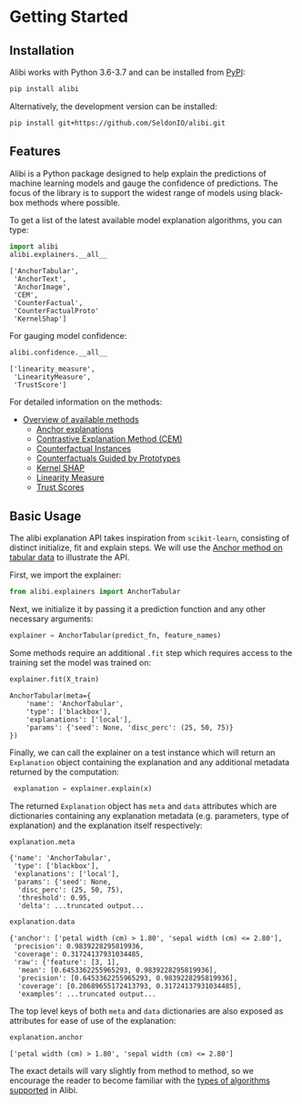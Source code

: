 # Getting Started

## Installation
Alibi works with Python 3.6-3.7 and can be installed from [PyPI](https://pypi.org/project/alibi):
```bash
pip install alibi
```
Alternatively, the development version can be installed:
```bash
pip install git+https://github.com/SeldonIO/alibi.git 
```

## Features
Alibi is a Python package designed to help explain the predictions of machine learning models and gauge
the confidence of predictions. The focus of the library is to support the widest range of models using
black-box methods where possible.

To get a list of the latest available model explanation algorithms, you can type:
```python
import alibi
alibi.explainers.__all__
```
```
['AnchorTabular',
 'AnchorText',
 'AnchorImage',
 'CEM',
 'CounterFactual',
 'CounterFactualProto'
 'KernelShap'] 
```

For gauging model confidence:
```python
alibi.confidence.__all__
```
```
['linearity_measure',
 'LinearityMeasure',
 'TrustScore']
```



For detailed information on the methods:
*  [Overview of available methods](../overview/algorithms.md)
    * [Anchor explanations](../methods/Anchors.ipynb)
    * [Contrastive Explanation Method (CEM)](../methods/CEM.ipynb)
    * [Counterfactual Instances](../methods/CF.ipynb)
    * [Counterfactuals Guided by Prototypes](../methods/CFProto.ipynb)
    * [Kernel SHAP](../methods/KernelSHAP.ipynb)
    * [Linearity Measure](../methods/LinearityMeasure.ipynb)
    * [Trust Scores](../methods/TrustScores.ipynb)

## Basic Usage
The alibi explanation API takes inspiration from `scikit-learn`, consisting of distinct initialize,
fit and explain steps. We will use the [Anchor method on tabular data](../methods/Anchors.ipynb#Tabular-Data)
to illustrate the API.

First, we import the explainer:
```python
from alibi.explainers import AnchorTabular
```
Next, we initialize it by passing it a prediction function and any other necessary arguments:
```python
explainer = AnchorTabular(predict_fn, feature_names)
```
Some methods require an additional `.fit` step which requires access to the training set the model
was trained on:
```python
explainer.fit(X_train)
```
```
AnchorTabular(meta={
    'name': 'AnchorTabular',
    'type': ['blackbox'],
    'explanations': ['local'],
    'params': {'seed': None, 'disc_perc': (25, 50, 75)}
})
```

Finally, we can call the explainer on a test instance which will return an `Explanation` object containing the
explanation and any additional metadata returned by the computation:
```python
 explanation = explainer.explain(x)
```

The returned `Explanation` object has `meta` and `data` attributes which are dictionaries containing any explanation
metadata (e.g. parameters, type of explanation) and the explanation itself respectively:

```python
explanation.meta
```
```
{'name': 'AnchorTabular',
 'type': ['blackbox'],
 'explanations': ['local'],
 'params': {'seed': None,
  'disc_perc': (25, 50, 75),
  'threshold': 0.95,
  'delta': ...truncated output...
```

```python
explanation.data
```
```
{'anchor': ['petal width (cm) > 1.80', 'sepal width (cm) <= 2.80'],
 'precision': 0.9839228295819936,
 'coverage': 0.31724137931034485,
 'raw': {'feature': [3, 1],
  'mean': [0.6453362255965293, 0.9839228295819936],
  'precision': [0.6453362255965293, 0.9839228295819936],
  'coverage': [0.20689655172413793, 0.31724137931034485],
  'examples': ...truncated output...
```

The top level keys of both `meta` and `data` dictionaries are also exposed as attributes for ease of use of the explanation:
```python
explanation.anchor
```
```
['petal width (cm) > 1.80', 'sepal width (cm) <= 2.80']
```

The exact details will vary slightly from method to method, so we encourage the reader to become
familiar with the [types of algorithms supported](../overview/algorithms.md) in Alibi.
